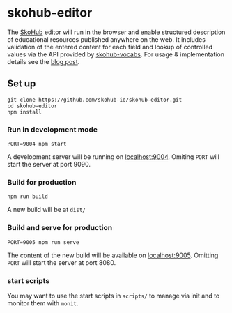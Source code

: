 # skohub-editor

The [SkoHub](https://skohub.io) editor will run in the browser and enable structured description of educational resources published anywhere on the web. It includes validation of the entered content for each field and lookup of controlled values via the API provided by [skohub-vocabs](https://github.com/hbz/skohub-vocabs). For usage & implementation details see the [blog post](https://blog.lobid.org/2020/03/31/skohub-editor.html).


## Set up
```
git clone https://github.com/skohub-io/skohub-editor.git
cd skohub-editor
npm install
```

### Run in development mode
```
PORT=9004 npm start
```
A development server will be running on [localhost:9004](http://localhost:9004).
Omiting `PORT` will start the server at port 9090.

### Build for production
```
npm run build
```
A new build will be at `dist/`

### Build and serve for production
```
PORT=9005 npm run serve
```
The content of the new build will be available on [localhost:9005](http://localhost:9005).
Omitting `PORT` will start the server at port 8080.

### start scripts
You may want to use the start scripts in `scripts/` to manage via init and to monitor them with `monit`.
